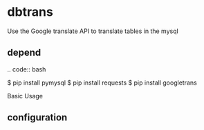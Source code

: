 # dbtrans
Use the Google translate API to translate tables in the mysql

depend
--------

.. code:: bash

  $ pip install pymysql
  $ pip install requests
  $ pip install googletrans
  
Basic Usage

configuration
--------
